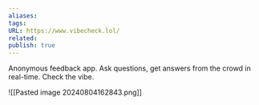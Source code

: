 ```yaml
---
aliases: 
tags: 
URL: https://www.vibecheck.lol/
related: 
publish: true
---
```


Anonymous feedback app. Ask questions, get answers from the crowd in real-time. Check the vibe.

![[Pasted image 20240804162843.png]]